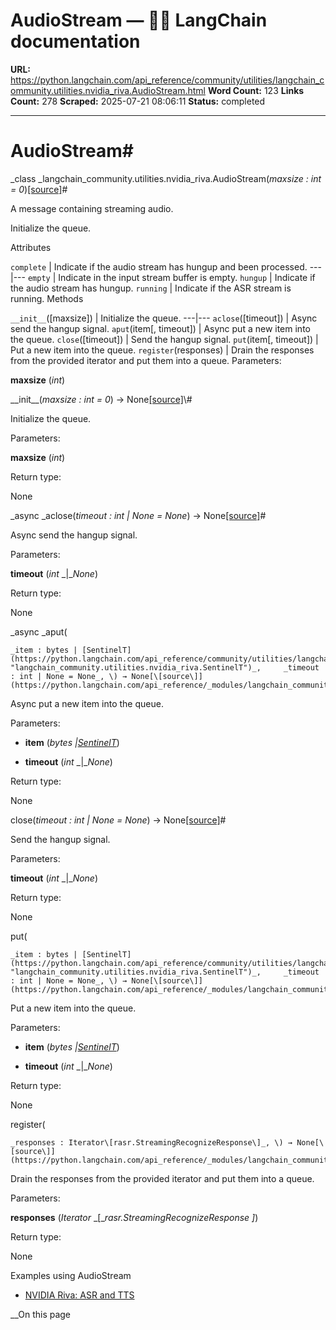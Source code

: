 # AudioStream — 🦜🔗 LangChain  documentation

**URL:** https://python.langchain.com/api_reference/community/utilities/langchain_community.utilities.nvidia_riva.AudioStream.html
**Word Count:** 123
**Links Count:** 278
**Scraped:** 2025-07-21 08:06:11
**Status:** completed

---

# AudioStream\#

_class _langchain\_community.utilities.nvidia\_riva.AudioStream\(_maxsize : int = 0_\)[\[source\]](https://python.langchain.com/api_reference/_modules/langchain_community/utilities/nvidia_riva.html#AudioStream)\#     

A message containing streaming audio.

Initialize the queue.

Attributes

`complete` | Indicate if the audio stream has hungup and been processed.   ---|---   `empty` | Indicate in the input stream buffer is empty.   `hungup` | Indicate if the audio stream has hungup.   `running` | Indicate if the ASR stream is running.      Methods

`__init__`\(\[maxsize\]\) | Initialize the queue.   ---|---   `aclose`\(\[timeout\]\) | Async send the hangup signal.   `aput`\(item\[, timeout\]\) | Async put a new item into the queue.   `close`\(\[timeout\]\) | Send the hangup signal.   `put`\(item\[, timeout\]\) | Put a new item into the queue.   `register`\(responses\) | Drain the responses from the provided iterator and put them into a queue.      Parameters:     

**maxsize** \(_int_\)

\_\_init\_\_\(_maxsize : int = 0_\) → None[\[source\]](https://python.langchain.com/api_reference/_modules/langchain_community/utilities/nvidia_riva.html#AudioStream.__init__)\#     

Initialize the queue.

Parameters:     

**maxsize** \(_int_\)

Return type:     

None

_async _aclose\(_timeout : int | None = None_\) → None[\[source\]](https://python.langchain.com/api_reference/_modules/langchain_community/utilities/nvidia_riva.html#AudioStream.aclose)\#     

Async send the hangup signal.

Parameters:     

**timeout** \(_int_ _|__None_\)

Return type:     

None

_async _aput\(

    _item : bytes | [SentinelT](https://python.langchain.com/api_reference/community/utilities/langchain_community.utilities.nvidia_riva.SentinelT.html#langchain_community.utilities.nvidia_riva.SentinelT "langchain_community.utilities.nvidia_riva.SentinelT")_,     _timeout : int | None = None_, \) → None[\[source\]](https://python.langchain.com/api_reference/_modules/langchain_community/utilities/nvidia_riva.html#AudioStream.aput)\#     

Async put a new item into the queue.

Parameters:     

  * **item** \(_bytes_ _|_[_SentinelT_](https://python.langchain.com/api_reference/community/utilities/langchain_community.utilities.nvidia_riva.SentinelT.html#langchain_community.utilities.nvidia_riva.SentinelT "langchain_community.utilities.nvidia_riva.SentinelT")\)

  * **timeout** \(_int_ _|__None_\)

Return type:     

None

close\(_timeout : int | None = None_\) → None[\[source\]](https://python.langchain.com/api_reference/_modules/langchain_community/utilities/nvidia_riva.html#AudioStream.close)\#     

Send the hangup signal.

Parameters:     

**timeout** \(_int_ _|__None_\)

Return type:     

None

put\(

    _item : bytes | [SentinelT](https://python.langchain.com/api_reference/community/utilities/langchain_community.utilities.nvidia_riva.SentinelT.html#langchain_community.utilities.nvidia_riva.SentinelT "langchain_community.utilities.nvidia_riva.SentinelT")_,     _timeout : int | None = None_, \) → None[\[source\]](https://python.langchain.com/api_reference/_modules/langchain_community/utilities/nvidia_riva.html#AudioStream.put)\#     

Put a new item into the queue.

Parameters:     

  * **item** \(_bytes_ _|_[_SentinelT_](https://python.langchain.com/api_reference/community/utilities/langchain_community.utilities.nvidia_riva.SentinelT.html#langchain_community.utilities.nvidia_riva.SentinelT "langchain_community.utilities.nvidia_riva.SentinelT")\)

  * **timeout** \(_int_ _|__None_\)

Return type:     

None

register\(

    _responses : Iterator\[rasr.StreamingRecognizeResponse\]_, \) → None[\[source\]](https://python.langchain.com/api_reference/_modules/langchain_community/utilities/nvidia_riva.html#AudioStream.register)\#     

Drain the responses from the provided iterator and put them into a queue.

Parameters:     

**responses** \(_Iterator_ _\[__rasr.StreamingRecognizeResponse_ _\]_\)

Return type:     

None

Examples using AudioStream

  * [NVIDIA Riva: ASR and TTS](https://python.langchain.com/docs/integrations/tools/nvidia_riva/)

__On this page